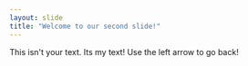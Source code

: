 ```yaml
---
layout: slide
title: "Welcome to our second slide!"
---
```

This isn't your text. Its my text!
Use the left arrow to go back!
